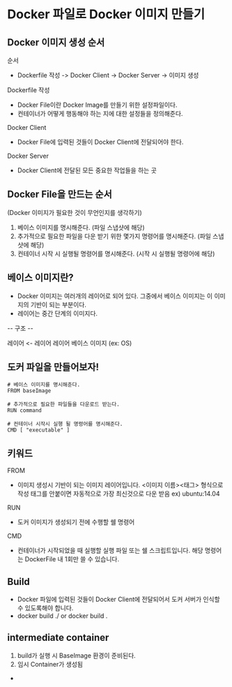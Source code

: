 # Docker 파일로 Docker 이미지 만들기

## Docker 이미지 생성 순서

순서
- Dockerfile 작성 -> Docker Client -> Docker Server -> 이미지 생성

Dockerfile 작성
- Docker File이란 Docker Image를 만들기 위한 설정파일이다.
- 컨테이너가 어떻게 행동해야 하는 지에 대한 설정들을 정의해준다.

Docker Client
- Docker File에 입력된 것들이 Docker Client에 전달되어야 한다.

Docker Server
- Docker Client에 전달된 모든 중요한 작업들을 하는 곳



## Docker File을 만드는 순서
(Docker 이미지가 필요한 것이 무언인지를 생각하기)

1. 베이스 이미지를 명시해준다. (파일 스냅샷에 해당)
2. 추가적으로 필요한 파일을 다운 받기 위한 몇가지 명령어를 명시해준다.
(파일 스냅샷에 해당)
3. 컨테이너 시작 시 실행될 명령어를 명시해준다.
(시작 시 실행될 명령어에 해당)

## 베이스 이미지란?
- Docker 이미지는 여러개의 레이어로 되어 있다. 그중에서 베이스 이미지는 이 이미지의 기반이 되는 부분이다.
- 레이어는 중간 단계의 이미지다.


-- 구조 --

레이어
    <- 레이어
레이어
베이스 이미지 (ex: OS)

## 도커 파일을 만들어보자!
```
# 베이스 이미지를 명시해준다.
FROM baseImage

# 추가적으로 필요한 파일들을 다운로드 받는다.
RUN command

# 컨테이너 시작시 실행 될 명령어를 명시해준다.
CMD [ "executable" ]
```

## 키워드
FROM
- 이미지 생성시 기반이 되는 이미지 레이어입니다.
<이미지 이름><태그> 형식으로 작성
태그를 안붙이면 자동적으로 가장 최신것으로 다운 받음
ex) ubuntu:14.04

RUN
- 도커 이미지가 생성되기 전에 수행할 쉘 명령어

CMD
- 컨테이너가 시작되었을 때 실행할 실행 파일 또는 쉘 스크립트입니다.
해당 명령어는 DockerFile 내 1회만 쓸 수 있습니다.

## Build
- Docker 파일에 입력된 것들이 Docker Client에 전달되어서 도커 서버가 인식할 수 있도록해야 합니다.
- docker build ./ or docker build .

## intermediate container
1. build가 실행 시 BaseImage 환경이 준비된다.
2. 임시 Container가 생성됨
  - 
